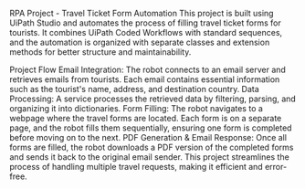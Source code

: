 RPA Project - Travel Ticket Form Automation
This project is built using UiPath Studio and automates the process of filling travel ticket forms for tourists. It combines UiPath Coded Workflows with standard sequences, and the automation is organized with separate classes and extension methods for better structure and maintainability.

Project Flow
Email Integration: The robot connects to an email server and retrieves emails from tourists. Each email contains essential information such as the tourist's name, address, and destination country.
Data Processing: A service processes the retrieved data by filtering, parsing, and organizing it into dictionaries.
Form Filling: The robot navigates to a webpage where the travel forms are located. Each form is on a separate page, and the robot fills them sequentially, ensuring one form is completed before moving on to the next.
PDF Generation & Email Response: Once all forms are filled, the robot downloads a PDF version of the completed forms and sends it back to the original email sender.
This project streamlines the process of handling multiple travel requests, making it efficient and error-free.
